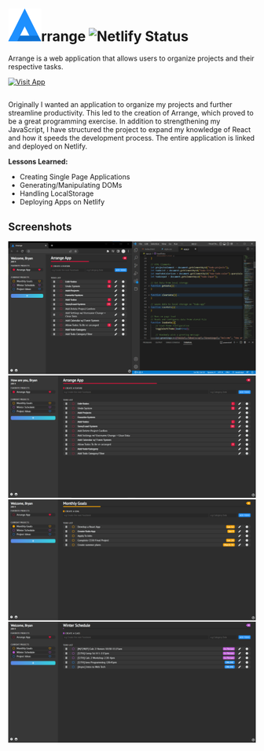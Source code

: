 # <img src="./images/ArrangeLogo.png" >rrange  ![Netlify Status](https://api.netlify.com/api/v1/badges/ddaacad5-4924-4937-adbe-80a50261621b/deploy-status)
Arrange is a web application that allows users to organize projects and their respective tasks. 
  
[![Visit App](https://img.shields.io/badge/Visit_App-1E90FF?style=for-the-badge)](https://bryanlor-arrange.netlify.app/)

## 
Originally I wanted an application to organize my projects and further streamline productivity. This led to the creation of Arrange, which proved to be a great programming exercise. In addition to strengthening my JavaScript, I have structured the project to expand my knowledge of React and how it speeds the development process. The entire application is linked and deployed on Netlify.  
  
**Lessons Learned:**
- Creating Single Page Applications
- Generating/Manipulating DOMs
- Handling LocalStorage
- Deploying Apps on Netlify
  
## Screenshots  
<img src="./images/readme/arrange-app.png">
<img src="./images/readme/screenshot1.PNG">
<img src="./images/readme/screenshot2.PNG">
<img src="./images/readme/screenshot3.PNG">
<!---
<img src="./images/readme/arrange-mobile.png">
--->
